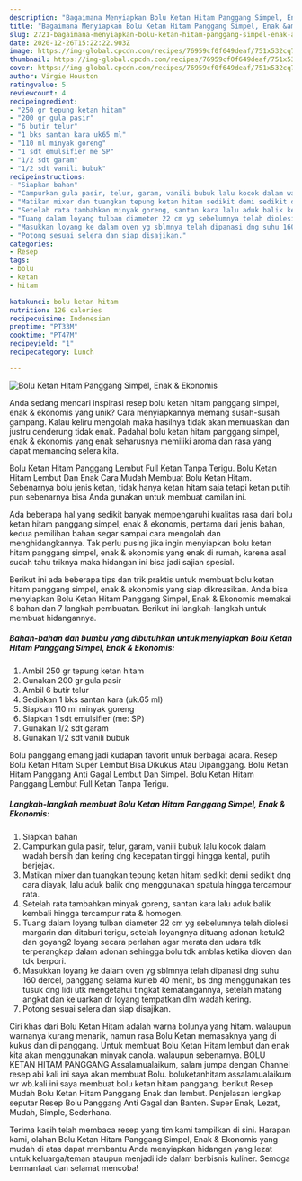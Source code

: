 ```yaml
---
description: "Bagaimana Menyiapkan Bolu Ketan Hitam Panggang Simpel, Enak &amp;amp; Ekonomis Anti Gagal"
title: "Bagaimana Menyiapkan Bolu Ketan Hitam Panggang Simpel, Enak &amp;amp; Ekonomis Anti Gagal"
slug: 2721-bagaimana-menyiapkan-bolu-ketan-hitam-panggang-simpel-enak-and-amp-ekonomis-anti-gagal
date: 2020-12-26T15:22:22.903Z
image: https://img-global.cpcdn.com/recipes/76959cf0f649deaf/751x532cq70/bolu-ketan-hitam-panggang-simpel-enak-ekonomis-foto-resep-utama.jpg
thumbnail: https://img-global.cpcdn.com/recipes/76959cf0f649deaf/751x532cq70/bolu-ketan-hitam-panggang-simpel-enak-ekonomis-foto-resep-utama.jpg
cover: https://img-global.cpcdn.com/recipes/76959cf0f649deaf/751x532cq70/bolu-ketan-hitam-panggang-simpel-enak-ekonomis-foto-resep-utama.jpg
author: Virgie Houston
ratingvalue: 5
reviewcount: 4
recipeingredient:
- "250 gr tepung ketan hitam"
- "200 gr gula pasir"
- "6 butir telur"
- "1 bks santan kara uk65 ml"
- "110 ml minyak goreng"
- "1 sdt emulsifier me SP"
- "1/2 sdt garam"
- "1/2 sdt vanili bubuk"
recipeinstructions:
- "Siapkan bahan"
- "Campurkan gula pasir, telur, garam, vanili bubuk lalu kocok dalam wadah bersih dan kering dng kecepatan tinggi hingga kental, putih berjejak."
- "Matikan mixer dan tuangkan tepung ketan hitam sedikit demi sedikit dng cara diayak, lalu aduk balik dng menggunakan spatula hingga tercampur rata."
- "Setelah rata tambahkan minyak goreng, santan kara lalu aduk balik kembali hingga tercampur rata &amp; homogen."
- "Tuang dalam loyang tulban diameter 22 cm yg sebelumnya telah diolesi margarin dan ditaburi terigu, setelah loyangnya dituang adonan ketuk2 dan goyang2 loyang secara perlahan agar merata dan udara tdk terperangkap dalam adonan sehingga bolu tdk amblas ketika dioven dan tdk berpori."
- "Masukkan loyang ke dalam oven yg sblmnya telah dipanasi dng suhu 160 dercel, panggang selama kurleb 40 menit, bs dng menggunakan tes tusuk dng lidi utk mengetahui tingkat kematangannya, setelah matang angkat dan keluarkan dr loyang tempatkan dlm wadah kering."
- "Potong sesuai selera dan siap disajikan."
categories:
- Resep
tags:
- bolu
- ketan
- hitam

katakunci: bolu ketan hitam 
nutrition: 126 calories
recipecuisine: Indonesian
preptime: "PT33M"
cooktime: "PT47M"
recipeyield: "1"
recipecategory: Lunch

---
```



![Bolu Ketan Hitam Panggang Simpel, Enak &amp; Ekonomis](https://img-global.cpcdn.com/recipes/76959cf0f649deaf/751x532cq70/bolu-ketan-hitam-panggang-simpel-enak-ekonomis-foto-resep-utama.jpg)

Anda sedang mencari inspirasi resep bolu ketan hitam panggang simpel, enak &amp; ekonomis yang unik? Cara menyiapkannya memang susah-susah gampang. Kalau keliru mengolah maka hasilnya tidak akan memuaskan dan justru cenderung tidak enak. Padahal bolu ketan hitam panggang simpel, enak &amp; ekonomis yang enak seharusnya memiliki aroma dan rasa yang dapat memancing selera kita.

Bolu Ketan Hitam Panggang Lembut Full Ketan Tanpa Terigu. Bolu Ketan Hitam Lembut Dan Enak Cara Mudah Membuat Bolu Ketan Hitam. Sebenarnya bolu jenis ketan, tidak hanya ketan hitam saja tetapi ketan putih pun sebenarnya bisa Anda gunakan untuk membuat camilan ini.

Ada beberapa hal yang sedikit banyak mempengaruhi kualitas rasa dari bolu ketan hitam panggang simpel, enak &amp; ekonomis, pertama dari jenis bahan, kedua pemilihan bahan segar sampai cara mengolah dan menghidangkannya. Tak perlu pusing jika ingin menyiapkan bolu ketan hitam panggang simpel, enak &amp; ekonomis yang enak di rumah, karena asal sudah tahu triknya maka hidangan ini bisa jadi sajian spesial.


Berikut ini ada beberapa tips dan trik praktis untuk membuat bolu ketan hitam panggang simpel, enak &amp; ekonomis yang siap dikreasikan. Anda bisa menyiapkan Bolu Ketan Hitam Panggang Simpel, Enak &amp; Ekonomis memakai 8 bahan dan 7 langkah pembuatan. Berikut ini langkah-langkah untuk membuat hidangannya.

<!--inarticleads1-->

##### Bahan-bahan dan bumbu yang dibutuhkan untuk menyiapkan Bolu Ketan Hitam Panggang Simpel, Enak &amp; Ekonomis:

1. Ambil 250 gr tepung ketan hitam
1. Gunakan 200 gr gula pasir
1. Ambil 6 butir telur
1. Sediakan 1 bks santan kara (uk.65 ml)
1. Siapkan 110 ml minyak goreng
1. Siapkan 1 sdt emulsifier (me: SP)
1. Gunakan 1/2 sdt garam
1. Gunakan 1/2 sdt vanili bubuk


Bolu panggang emang jadi kudapan favorit untuk berbagai acara. Resep Bolu Ketan Hitam Super Lembut Bisa Dikukus Atau Dipanggang. Bolu Ketan Hitam Panggang Anti Gagal Lembut Dan Simpel. Bolu Ketan Hitam Panggang Lembut Full Ketan Tanpa Terigu. 

<!--inarticleads2-->

##### Langkah-langkah membuat Bolu Ketan Hitam Panggang Simpel, Enak &amp; Ekonomis:

1. Siapkan bahan
1. Campurkan gula pasir, telur, garam, vanili bubuk lalu kocok dalam wadah bersih dan kering dng kecepatan tinggi hingga kental, putih berjejak.
1. Matikan mixer dan tuangkan tepung ketan hitam sedikit demi sedikit dng cara diayak, lalu aduk balik dng menggunakan spatula hingga tercampur rata.
1. Setelah rata tambahkan minyak goreng, santan kara lalu aduk balik kembali hingga tercampur rata &amp; homogen.
1. Tuang dalam loyang tulban diameter 22 cm yg sebelumnya telah diolesi margarin dan ditaburi terigu, setelah loyangnya dituang adonan ketuk2 dan goyang2 loyang secara perlahan agar merata dan udara tdk terperangkap dalam adonan sehingga bolu tdk amblas ketika dioven dan tdk berpori.
1. Masukkan loyang ke dalam oven yg sblmnya telah dipanasi dng suhu 160 dercel, panggang selama kurleb 40 menit, bs dng menggunakan tes tusuk dng lidi utk mengetahui tingkat kematangannya, setelah matang angkat dan keluarkan dr loyang tempatkan dlm wadah kering.
1. Potong sesuai selera dan siap disajikan.


Ciri khas dari Bolu Ketan Hitam adalah warna bolunya yang hitam. walaupun warnanya kurang menarik, namun rasa Bolu Ketan memasaknya yang di kukus dan di panggang. Untuk membuat Bolu Ketan Hitam lembut dan enak kita akan menggunakan minyak canola. walaupun sebenarnya. BOLU KETAN HITAM PANGGANG Assalamualaikum, salam jumpa dengan Channel resep abi kali ini saya akan membuat Bolu. boluketanhitam assalamualaikum wr wb.kali ini saya membuat bolu ketan hitam panggang. berikut Resep Mudah Bolu Ketan Hitam Panggang Enak dan lembut. Penjelasan lengkap seputar Resep Bolu Panggang Anti Gagal dan Banten. Super Enak, Lezat, Mudah, Simple, Sederhana. 

Terima kasih telah membaca resep yang tim kami tampilkan di sini. Harapan kami, olahan Bolu Ketan Hitam Panggang Simpel, Enak &amp; Ekonomis yang mudah di atas dapat membantu Anda menyiapkan hidangan yang lezat untuk keluarga/teman ataupun menjadi ide dalam berbisnis kuliner. Semoga bermanfaat dan selamat mencoba!

